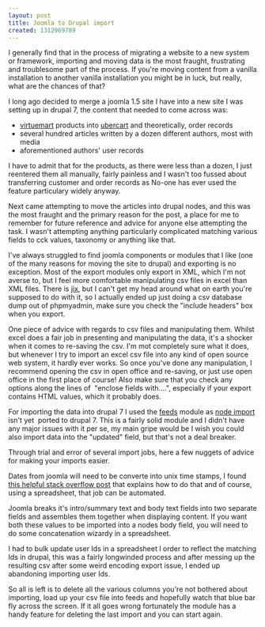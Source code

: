 ```yaml
---
layout: post
title: Joomla to Drupal import
created: 1312969789
---
```



I generally find that in the process of migrating a website to a new system or framework, importing and moving data is the most fraught, frustrating and troublesome part of the process. If you&#39;re moving content from a vanilla installation to another vanilla installation you might be in luck, but really, what are the chances of that?

I long ago decided to merge a joomla 1.5 site I have into a new site I was setting up in drupal 7, the content that needed to come across was:<ul><li><a href="http://www.virtuemart.net/" target="_blank">virtuemart</a> products into <a href="http://www.ubercart.org/" target="_blank">ubercart</a> and theoretically, order records</li><li>several hundred articles written by a dozen different authors, most with media</li><li>aforementioned authors&#39; user records</li></ul>

I have to admit that for the products, as there were less than a dozen, I just reentered them all manually, fairly painless and I wasn&#39;t too fussed about transferring customer and order records as No-one has ever used the feature particulary widely anyway.

Next came attempting to move the articles into drupal nodes, and this was the most fraught and the primary reason for the post, a place for me to remember for future reference and advice for anyone else attempting the task. I wasn&#39;t attempting anything particularly complicated matching various fields to cck values, taxonomy or anything like that.

I&#39;ve always struggled to find joomla components or modules that I like (one of the many reasons for moving the site to drupal) and exporting is no exception. Most of the export modules only export in XML, which I&#39;m not averse to, but I feel more comfortable manipulating csv files in excel than XML files. There is <a href="http://www.jix.com.au" target="_blank">jix</a>, but I can&#39;t get my head around what on earth you&#39;re supposed to do with it, so I actually ended up just doing a csv database dump out of phpmyadmin, make sure you check the &quot;include headers&quot; box when you export.

One piece of advice with regards to csv files and manipulating them. Whilst excel does a fair job in presenting and manipulating the data, it&#39;s a shocker when it comes to re-saving the csv. I&#39;m mot completely sure what it does, but whenever I try to import an excel csv file into any kind of open source web system, it hardly ever works. So once you&#39;ve done any manipulation, I recommend opening the csv in open office and re-saving, or just use open office in the first place of course! Also make sure that you check any options along the lines of&nbsp; &quot;enclose fields with....&quot;, especially if your export contains HTML values, which it probably does.

For importing the data into drupal 7 I used the <a href="http://drupal.org/project/feeds" target="_blank">feeds</a> module as <a href="http://drupal.org/project/node_import" target="_blank">node import</a> isn&#39;t yet&nbsp; ported to drupal 7. This is a fairly solid module and I didn&#39;t have any major issues with it per se, my main gripe would be I wish you could also import data into the &quot;updated&quot; field, but that&#39;s not a deal breaker.

Through trial and error of several import jobs, here a few nuggets of advice for making your imports easier.

Dates from joomla will need to be converte into unix time stamps, I found <a href="http://stackoverflow.com/questions/1703505/excel-date-to-unix-timestamp" target="_blank">this helpful stack overflow post</a> that explains how to do that and of course, using a spreadsheet, that job can be automated.

Joomla breaks it&#39;s intro/summary text and body text fields into two separate fields and assembles them together when displaying content. If you want both these values to be imported into a nodes body field, you will need to do some concatenation wizardy in a spreadsheet.

I had to bulk update user Ids in a spreadsheet I order to reflect the matching Ids in drupal, this was a fairly longwinded process and after messing up the resulting csv after some weird encoding export issue, I ended up abandoning importing user Ids.

So all is left is to delete all the various columns you&#39;re not bothered about importing, load up your csv file into feeds and hopefully watch that blue bar fly across the screen. If it all goes wrong fortunately the module has a handy feature for deleting the last import and you can start again.
